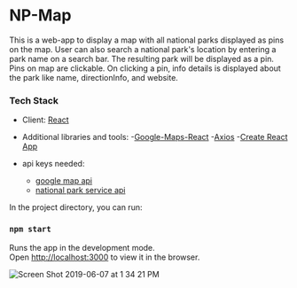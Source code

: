 # NP-Map

This is a web-app to display a map with all national parks displayed as pins on the map. User can also search a national park's location by entering a park name on a search bar. The resulting park will be displayed as a pin. Pins on map are clickable. On clicking a pin, info details is displayed about the park like name, directionInfo, and website. 

### Tech Stack
- Client: [React](https://facebook.github.io/react)
- Additional libraries and tools:
  -[Google-Maps-React](https://github.com/fullstackreact/google-maps-react)
  -[Axios](https://github.com/axios/axios)
  -[Create React App](https://github.com/facebook/create-react-app)

- api keys needed:
  - [google map api](https://cloud.google.com/maps-platform/maps/?apis=maps)
  - [national park service api](https://www.nps.gov/subjects/developer/get-started.htm)


In the project directory, you can run:

### `npm start`

Runs the app in the development mode.<br>
Open [http://localhost:3000](http://localhost:3000) to view it in the browser.


![Screen Shot 2019-06-07 at 1 34 21 PM](https://user-images.githubusercontent.com/35877838/59132103-1a55b600-8929-11e9-9d93-39140e5e65ca.png)



